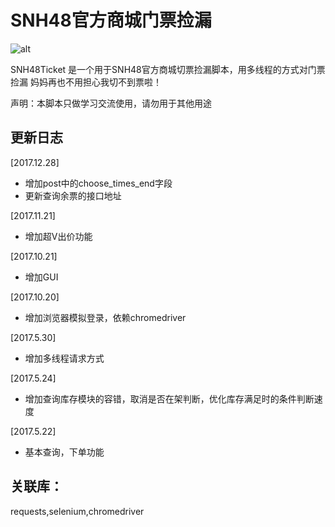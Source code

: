 # SNH48官方商城门票捡漏
![alt](https://img.shields.io/badge/Python-2.7-brightgreen.svg)

SNH48Ticket 是一个用于SNH48官方商城切票捡漏脚本，用多线程的方式对门票捡漏
妈妈再也不用担心我切不到票啦！

声明：本脚本只做学习交流使用，请勿用于其他用途


## 更新日志
[2017.12.28]

* 增加post中的choose_times_end字段
* 更新查询余票的接口地址

[2017.11.21]

* 增加超V出价功能

[2017.10.21]

* 增加GUI

[2017.10.20]

* 增加浏览器模拟登录，依赖chromedriver

[2017.5.30]

* 增加多线程请求方式

[2017.5.24] 

* 增加查询库存模块的容错，取消是否在架判断，优化库存满足时的条件判断速度

[2017.5.22]

* 基本查询，下单功能

## 关联库：

requests,selenium,chromedriver
